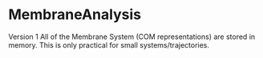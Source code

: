 # MembraneAnalysis
Version 1
All of the Membrane System (COM representations)
are stored in memory. This is only practical for small systems/trajectories.
